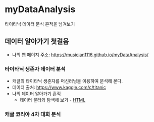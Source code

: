 # myDataAnalysis
타이타닉 데이터 분석 흔적을 남겨보기
## 데이터 알아가기 첫걸음
 * 나의 웹 페이지 주소: https://musician1116.github.io/myDataAnalysis/
### 타이타닉 생존자 데이터 분석
 * 캐글의 타이타닉 생존자를 머신러닝을 이용하여 분석해 본다.
 * 데이터 출처: https://www.kaggle.com/c/titanic
 * 나의 데이터 알아가기 흔적
   * 데이터 불러와 탐색해 보기 - [HTML](https://musician1116.github.io/myDataAnalysis/01_titanic_EDA.html)
   
   
### 캐글 코리아 4차 대회 분석
